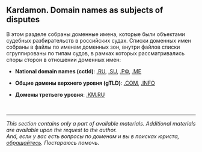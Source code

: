 


<br/>

## Kardamon. Domain names as subjects of disputes
В этом разделе собраны доменные имена, которые были объектами судебных разбирательств в российских судах. Списки доменных имен собраны в файлы по именам доменных зон, внутри файлов списки сгруппированы по типам судов, в рамках которых рассматривались споры сторон в отношении доменных имен:

* **National domain names (cctld)**: [.RU](https://github.com/xCounsel/cardamom/blob/master/English/domains/ru.md), [.SU](https://github.com/xCounsel/cardamom/blob/master/English/domains/su.md), [.РФ](https://github.com/xCounsel/cardamom/blob/master/English/domains/РФ.md), [.ME](https://github.com/xCounsel/cardamom/blob/master/English/domains/ME.md)

* **Общие домены верхнего уровня (gTLD)**: [.COM](https://github.com/xCounsel/cardamom/blob/master/English/domains/com.md), [.INFO](https://github.com/xCounsel/cardamom/blob/master/English/domains/info.md)
* **Домены третьего уровня**: [.KM.RU](https://github.com/xCounsel/cardamom/blob/master/English/domains/km.ru.md)

<br/>

----
*This section contains only a part of available materials. Additional materials are available upon the request to the author.*<br/>
*And, если у вас есть вопросы по доменам и вы в поисках юриста, [обращайтесь](http://dorotenko.pro/contact/). Постараюсь помочь.* 
